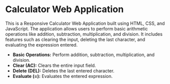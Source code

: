 <h1>Calculator Web Application</h1>
<p>This is a Responsive Calculator Web Application built using HTML, CSS, and JavaScript. The application allows users to perform basic arithmetic operations like addition, subtraction, multiplication, and division. It includes features such as clearing the input, deleting the last character, and evaluating the expression entered.</p>
<h2Features></h2>
<ul>
  <li><b>Basic Operations:</b> Perform addition, subtraction, multiplication, and division.</li>
    <li><b>Clear (AC):</b> Clears the entire input field.</li>
    <li><b>Delete (DEL):</b> Deletes the last entered character.</li>
    <li><b>Evaluate (=):</b> Evaluates the entered expression.</li>
</ul>






